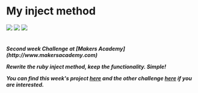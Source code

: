 My inject method
=====
<div>
<img src = https://img.shields.io/badge/%20-GitHub-orange.svg>
<img src = https://img.shields.io/badge/%20-Ruby-blue.svg>
<img src = https://img.shields.io/badge/%20-RSpec-red.svg>
</div>
<br>

<h5> Second week Challenge at [Makers Academy](http://www.makersacademy.com)

Rewrite the ruby inject method, keep the functionality. Simple!

You can find this week's project [here](https://github.com/Tr1ckX/Battleships_Week-2) and the other challenge [here](https://github.com/Tr1ckX/Takeaway_Week-2) if you are interested.
